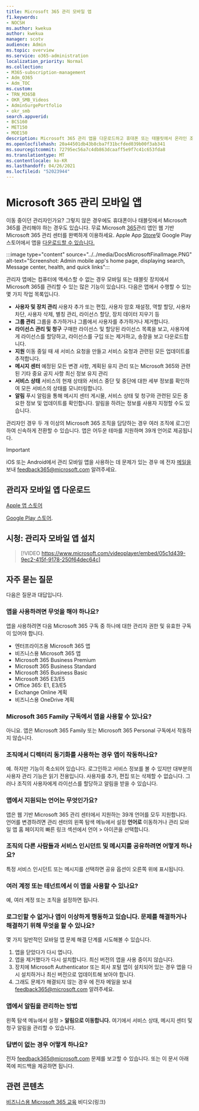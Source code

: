 ```yaml
---
title: Microsoft 365 관리 모바일 앱
f1.keywords:
- NOCSH
ms.author: kwekua
author: kwekua
manager: scotv
audience: Admin
ms.topic: overview
ms.service: o365-administration
localization_priority: Normal
ms.collection:
- M365-subscription-management
- Adm_O365
- Adm_TOC
ms.custom:
- TRN_M365B
- OKR_SMB_Videos
- AdminSurgePortfolio
- okr_smb
search.appverid:
- BCS160
- MET150
- MOE150
description: Microsoft 365 관리 앱을 다운로드하고 휴대폰 또는 태블릿에서 온라인 조직을 관리하는 방법을 배워야 합니다.
ms.openlocfilehash: 20a44501db43b8cba7f31bcfded039b00f3ab341
ms.sourcegitcommit: 72795ec56a7c4db863dcaaff5e9f7c41c653fda8
ms.translationtype: MT
ms.contentlocale: ko-KR
ms.lasthandoff: 04/26/2021
ms.locfileid: "52023944"
---
```

# <a name="about-the-microsoft-365-admin-mobile-app"></a>Microsoft 365 관리 모바일 앱

이동 중이던 관리자인가요? 그렇지 않은 경우에도 휴대폰이나 태블릿에서 Microsoft 365를 관리해야 하는 경우도 있습니다. 무료 Microsoft [365](https://go.microsoft.com/fwlink/?LinkID=627216)관리 앱인 웹 기반 Microsoft 365 관리 센터를 완벽하게 이용하세요. Apple App [Store](https://apps.apple.com/app/apple-store/id761397963?pt=80423&ct=docsaboutadminapp&mt=8)및 Google Play 스토어에서 앱을 [다운로드할 수 있습니다.](https://play.google.com/store/apps/details?id=com.ms.office365admin&referrer=utm_source%3Ddocsaboutadminapp%26utm_campaign%25docsaboutadminapp)

:::image type="content" source="../../media/DocsMicrosoftFinalImage.PNG" alt-text="Screenshot: Admin mobile app's home page, displaying search, Message center, health, and quick links":::

관리자 앱에는 컴퓨터에 액세스할 수 없는 경우 모바일 또는 태블릿 장치에서 Microsoft 365를 관리할 수 있는 많은 기능이 있습니다. 다음은 앱에서 수행할 수 있는 몇 가지 작업 목록입니다.

- **사용자 및 장치 관리** 사용자 추가 또는 편집, 사용자 암호 재설정, 역할 할당, 사용자 차단, 사용자 삭제, 별칭 관리, 라이선스 할당, 장치 데이터 지우기 등
- **그룹 관리** 그룹을 추가하거나 그룹에서 사용자를 추가하거나 제거합니다.
- **라이선스 관리 및 청구** 구매한 라이선스 및 할당된 라이선스 목록을 보고, 사용자에게 라이선스를 할당하고, 라이선스를 구입 또는 제거하고, 송장을 보고 다운로드합니다.
- **지원** 이동 중일 때 새 서비스 요청을 만들고 서비스 요청과 관련된 모든 업데이트를 추적합니다.
- **메시지 센터** 예정된 모든 변경 사항, 계획된 유지 관리 또는 Microsoft 365와 관련된 기타 중요 공지 사항 최신 정보 유지 관리
- **서비스 상태** 서비스의 현재 상태와 서비스 중단 및 중단에 대한 세부 정보를 확인하여 모든 서비스의 상태를 모니터링합니다.
- **알림** 푸시 알림을 통해 메시지 센터 게시물, 서비스 상태 및 청구와 관련된 모든 중요한 정보 및 업데이트를 확인합니다. 알림을 하려는 정보를 사용자 지정할 수도 있습니다.

관리자인 경우 두 개 이상의 Microsoft 365 조직을 담당하는 경우 여러 조직에 로그인하여 신속하게 전환할 수 있습니다. 앱은 어두운 테마를 지원하며 39개 언어로 제공됩니다.
  
> [!IMPORTANT]
> iOS 또는 Android에서 관리 모바일 앱을 사용하는 데 문제가 있는 경우 에 전자 [메일을](mailto:feedback365@microsoft.com) 보내 feedback365@microsoft.com 알려주세요.
  
## <a name="download-the-admin-mobile-app"></a>관리자 모바일 앱 다운로드

[Apple 앱 스토어](https://apps.apple.com/app/apple-store/id761397963?pt=80423&ct=docsaboutadminapp&mt=8) 

[Google Play 스토어](https://play.google.com/store/apps/details?id=com.ms.office365admin&referrer=utm_source%3Ddocsaboutadminapp%26utm_campaign%25docsaboutadminapp).
  
## <a name="watch-install-the-admin-mobile-app"></a>시청: 관리자 모바일 앱 설치

> [!VIDEO https://www.microsoft.com/videoplayer/embed/05c1d439-9ec2-415f-9178-250f64dec64c]

## <a name="frequently-asked-questions"></a>자주 묻는 질문

다음은 질문과 대답입니다.
  
### <a name="what-do-i-need-to-do-to-be-able-to-use-the-app"></a>앱을 사용하려면 무엇을 해야 하나요?

앱을 사용하려면 다음 Microsoft 365 구독 중 하나에 대한 관리자 권한 및 유효한 구독이 있어야 합니다.

- 엔터프라이즈용 Microsoft 365 앱
- 비즈니스용 Microsoft 365 앱
- Microsoft 365 Business Premium
- Microsoft 365 Business Standard
- Microsoft 365 Business Basic
- Microsoft 365 E3/E5
- Office 365: E1, E3/E5
- Exchange Online 계획
- 비즈니스용 OneDrive 계획
  
### <a name="can-i-use-the-app-with-my-microsoft-365-family-subscription"></a>Microsoft 365 Family 구독에서 앱을 사용할 수 있나요?

아니요. 앱은 Microsoft 365 Family 또는 Microsoft 365 Personal 구독에서 작동하지 않습니다.

### <a name="will-the-app-work-if-my-organization-has-directory-synchronization-enabled"></a>조직에서 디렉터리 동기화를 사용하는 경우 앱이 작동하나요?

예. 하지만 기능이 축소되어 있습니다. 로그인하고 서비스 정보를 볼 수 있지만 대부분의 사용자 관리 기능은 읽기 전용입니다. 사용자를 추가, 편집 또는 삭제할 수 없습니다. 그러나 조직의 사용자에게 라이선스를 할당하고 알림을 받을 수 있습니다.
  
### <a name="what-languages-are-supported-by-the-app"></a>앱에서 지원되는 언어는 무엇인가요?

앱은 웹 기반 Microsoft 365 관리 센터에서 지원하는 39개 언어를 모두 지원합니다. 언어를 변경하려면 관리 센터의 왼쪽 탐색 메뉴에서 설정 **언어로** 이동하거나 관리 모바일 앱 홈 페이지의 빠른 링크 섹션에서 언어  >   아이콘을 선택합니다.  
  
### <a name="how-can-i-share-the-service-incidents-and-messages-with-the-rest-of-my-organization"></a>조직의 다른 사람들과 서비스 인시던트 및 메시지를 공유하려면 어떻게 하나요?

특정 서비스 인시던트 또는 메시지를 선택하면 공유 옵션이 오른쪽 위에 표시됩니다.
  
### <a name="can-i-use-this-app-with-multiple-accounts-or-tenants"></a>여러 계정 또는 테넌트에서 이 앱을 사용할 수 있나요?

예, 여러 계정 또는 조직을 설정하면 됩니다.

### <a name="im-unable-to-login-or-my-app-is-acting-funny-what-can-i-do-to-troubleshoot-or-fix-the-issue"></a>로그인할 수 없거나 앱이 이상하게 행동하고 있습니다. 문제를 해결하거나 해결하기 위해 무엇을 할 수 있나요?

몇 가지 일반적인 모바일 앱 문제 해결 단계를 시도해볼 수 있습니다.

1. 앱을 닫았다가 다시 엽니다.
1. 앱을 제거했다가 다시 설치합니다. 최신 버전의 앱을 사용 중이지 않습니다.
1. 장치에 Microsoft Authenticator 또는 회사 포털 앱이 설치되어 있는 경우 앱을 다시 설치하거나 최신 버전으로 업데이트해 보아야 합니다.
1. 그래도 문제가 해결되지 않는 경우 에 전자 메일을 보내 feedback365@microsoft.com 알려주세요.

### <a name="how-do-i-manage-notifications-in-the-app"></a>앱에서 알림을 관리하는 방법

왼쪽 탐색 메뉴에서 설정   >  **알림으로 이동합니다.** 여기에서 서비스 상태, 메시지 센터 및 청구 알림을 관리할 수 있습니다.

### <a name="what-do-i-do-if-my-question-isnt-answered"></a>답변이 없는 경우 어떻게 하나요?

전자 [feedback365@microsoft.com](mailto:feedback365@microsoft.com) 문제를 보고할 수 있습니다. 또는 이 문서 아래쪽에 피드백을 제공하면 됩니다.
  
## <a name="related-content"></a>관련 콘텐츠 

[비즈니스용 Microsoft 365 교육](../../business-video/index.yml) 비디오(링크)
